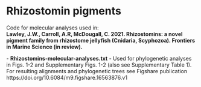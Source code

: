 # Rhizostomin pigments
<p>Code for molecular analyses used in:<br>
<strong>Lawley, J.W., Carroll, A.R, McDougall, C. 2021. Rhizostomins: a novel pigment family from rhizostome jellyfish (Cnidaria, Scyphozoa). Frontiers in Marine Science (in review).</strong></p>

<p>- <strong>Rhizostomins-molecular-analyses.txt</strong> - Used for phylogenetic analyses in Figs. 1-2 and Supplementary Figs. 1-2 (also see Supplementary Table 1). For resulting alignments and phylogenetic trees see Figshare publication https://doi.org/10.6084/m9.figshare.16563876.v1 </p>

